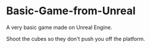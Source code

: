 # Basic-Game-from-Unreal

A very basic game made on Unreal Engine.

Shoot the cubes so they don't push you off the platform.

